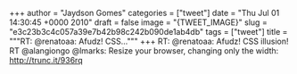 
+++
author = "Jaydson Gomes"
categories = ["tweet"]
date = "Thu Jul 01 14:30:45 +0000 2010"
draft = false
image = "{TWEET_IMAGE}"
slug = "e3c23b3c4c057a39e7b42b98c242b090de1ab4db"
tags = ["tweet"]
title = """RT: @renatoaa: Afudz! CSS..."""
+++
RT: @renatoaa: Afudz! CSS illusion! RT @alangiongo @lmarks: Resize your browser, changing only the width: http://trunc.it/936rq

